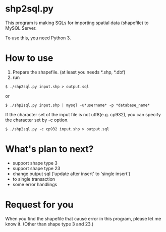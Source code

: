 # shp2sql.py

  This program is making SQLs for importing spatial data (shapefile) to MySQL Server.

To use this, you need Python 3.

# How to use

1. Prepare the shapefile. (at least you needs *.shp, *.dbf)
2. run 
```
$ ./shp2sql.py input.shp > output.sql
```
 or 

```
$ ./shp2sql.py input.shp | mysql -u*username* -p *database_name*
```

If the character set of the input file is not utf8(e.g. cp932), you can specify the character set by -c option.

```
$ ./shp2sql.py -c cp932 input.shp > output.sql
```


# What's plan to next?

- support shape type 3
- support shape type 23
- change output sql ('update after insert' to 'single insert')
- to single transaction
- some error handlings



# Request for you

 When you find the shapefile that cause error in this program, please let me know it.
(Other than shape type 3 and 23.)
 